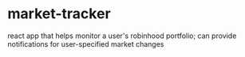# market-tracker
react app that helps monitor a user's robinhood portfolio; can provide notifications for user-specified market changes
